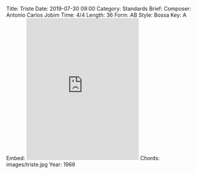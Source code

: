 Title: Triste
Date: 2019-07-30 09:00
Category: Standards
Brief:
Composer: Antonio Carlos Jobim
Time: 4/4
Length: 36
Form: AB
Style: Bossa
Key: A
Embed: <iframe src="https://open.spotify.com/embed/user/thatdavidmiller/playlist/4kawlt4hiBmRX08fc3TdOI" width="300" height="380" frameborder="0" allowtransparency="true" allow="encrypted-media"></iframe>
Chords: images/triste.jpg
Year: 1966
